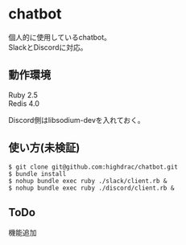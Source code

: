 # chatbot

個人的に使用しているchatbot。  
SlackとDiscordに対応。  

## 動作環境

Ruby 2.5  
Redis 4.0  
  
Discord側はlibsodium-devを入れておく。  

## 使い方(未検証)

```
$ git clone git@github.com:highdrac/chatbot.git
$ bundle install
$ nohup bundle exec ruby ./slack/client.rb &
$ nohup bundle exec ruby ./discord/client.rb &
```

## ToDo

機能追加  

